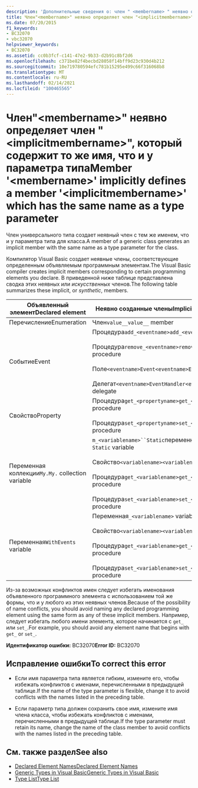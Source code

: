 ```yaml
---
description: 'Дополнительные сведения о: член " <membername> " неявно определяет член "", <implicitmembername> имя которого совпадает с именем параметра типа'
title: Член"<membername>" неявно определяет член "<implicitmembername>", который содержит то же имя, что и у параметра типа
ms.date: 07/20/2015
f1_keywords:
- BC32070
- vbc32070
helpviewer_keywords:
- BC32070
ms.assetid: cc0b3fcf-c141-47e2-9b33-d2b91c8bf2d6
ms.openlocfilehash: c371be82f4becbd28058f14bff9d23c930d4b212
ms.sourcegitcommit: 10e719780594efc781b15295e499c66f316068b8
ms.translationtype: MT
ms.contentlocale: ru-RU
ms.lasthandoff: 02/14/2021
ms.locfileid: "100465565"
---
```

# <a name="member-membername-implicitly-defines-a-member-implicitmembername-which-has-the-same-name-as-a-type-parameter"></a><span data-ttu-id="7103a-103">Член"\<membername>" неявно определяет член "\<implicitmembername>", который содержит то же имя, что и у параметра типа</span><span class="sxs-lookup"><span data-stu-id="7103a-103">Member '\<membername>' implicitly defines a member '\<implicitmembername>' which has the same name as a type parameter</span></span>

<span data-ttu-id="7103a-104">Член универсального типа создает неявный член с тем же именем, что и у параметра типа для класса.</span><span class="sxs-lookup"><span data-stu-id="7103a-104">A member of a generic class generates an implicit member with the same name as a type parameter for the class.</span></span>  
  
 <span data-ttu-id="7103a-105">Компилятор Visual Basic создает неявные члены, соответствующие определенным объявляемым программным элементам.</span><span class="sxs-lookup"><span data-stu-id="7103a-105">The Visual Basic compiler creates implicit members corresponding to certain programming elements you declare.</span></span> <span data-ttu-id="7103a-106">В приведенной ниже таблице представлена сводка этих неявных или *искусственных* членов.</span><span class="sxs-lookup"><span data-stu-id="7103a-106">The following table summarizes these implicit, or *synthetic*, members.</span></span>  
  
|<span data-ttu-id="7103a-107">Объявленный элемент</span><span class="sxs-lookup"><span data-stu-id="7103a-107">Declared element</span></span>|<span data-ttu-id="7103a-108">Неявно созданные члены</span><span class="sxs-lookup"><span data-stu-id="7103a-108">Implicitly created members</span></span>|  
|----------------------|--------------------------------|  
|<span data-ttu-id="7103a-109">Перечисление</span><span class="sxs-lookup"><span data-stu-id="7103a-109">Enumeration</span></span>|<span data-ttu-id="7103a-110">Член`value__`</span><span class="sxs-lookup"><span data-stu-id="7103a-110">`value__` member</span></span>|  
|<span data-ttu-id="7103a-111">Событие</span><span class="sxs-lookup"><span data-stu-id="7103a-111">Event</span></span>|<span data-ttu-id="7103a-112">Процедура`add_<eventname>`</span><span class="sxs-lookup"><span data-stu-id="7103a-112">`add_<eventname>` procedure</span></span><br /><br /> <span data-ttu-id="7103a-113">Процедура`remove_<eventname>`</span><span class="sxs-lookup"><span data-stu-id="7103a-113">`remove_<eventname>` procedure</span></span><br /><br /> <span data-ttu-id="7103a-114">Поле`<eventname>Event`</span><span class="sxs-lookup"><span data-stu-id="7103a-114">`<eventname>Event` field</span></span><br /><br /> <span data-ttu-id="7103a-115">Делегат`<eventname>EventHandler`</span><span class="sxs-lookup"><span data-stu-id="7103a-115">`<eventname>EventHandler` delegate</span></span>|  
|<span data-ttu-id="7103a-116">Свойство</span><span class="sxs-lookup"><span data-stu-id="7103a-116">Property</span></span>|<span data-ttu-id="7103a-117">Процедура`get_<propertyname>`</span><span class="sxs-lookup"><span data-stu-id="7103a-117">`get_<propertyname>` procedure</span></span><br /><br /> <span data-ttu-id="7103a-118">Процедура`set_<propertyname>`</span><span class="sxs-lookup"><span data-stu-id="7103a-118">`set_<propertyname>` procedure</span></span>|  
|<span data-ttu-id="7103a-119">Переменная коллекции`My.`</span><span class="sxs-lookup"><span data-stu-id="7103a-119">`My.` collection variable</span></span>|<span data-ttu-id="7103a-120">`m_<variablename>``Static`переменная</span><span class="sxs-lookup"><span data-stu-id="7103a-120">`m_<variablename>` `Static` variable</span></span><br /><br /> <span data-ttu-id="7103a-121">Свойство`<variablename>`</span><span class="sxs-lookup"><span data-stu-id="7103a-121">`<variablename>` property</span></span><br /><br /> <span data-ttu-id="7103a-122">Процедура`get_<variablename>`</span><span class="sxs-lookup"><span data-stu-id="7103a-122">`get_<variablename>` procedure</span></span><br /><br /> <span data-ttu-id="7103a-123">Процедура`set_<variablename>`</span><span class="sxs-lookup"><span data-stu-id="7103a-123">`set_<variablename>` procedure</span></span>|  
|<span data-ttu-id="7103a-124">Переменная</span><span class="sxs-lookup"><span data-stu-id="7103a-124">`WithEvents` variable</span></span>|<span data-ttu-id="7103a-125">Переменная</span><span class="sxs-lookup"><span data-stu-id="7103a-125">`_<variablename>` variable</span></span><br /><br /> <span data-ttu-id="7103a-126">Свойство`<variablename>`</span><span class="sxs-lookup"><span data-stu-id="7103a-126">`<variablename>` property</span></span><br /><br /> <span data-ttu-id="7103a-127">Процедура`get_<variablename>`</span><span class="sxs-lookup"><span data-stu-id="7103a-127">`get_<variablename>` procedure</span></span><br /><br /> <span data-ttu-id="7103a-128">Процедура`set_<variablename>`</span><span class="sxs-lookup"><span data-stu-id="7103a-128">`set_<variablename>` procedure</span></span>|  
  
 <span data-ttu-id="7103a-129">Из-за возможных конфликтов имен следует избегать именования объявленного программного элемента с использованием той же формы, что и у любого из этих неявных членов.</span><span class="sxs-lookup"><span data-stu-id="7103a-129">Because of the possibility of name conflicts, you should avoid naming any declared programming element using the same form as any of these implicit members.</span></span> <span data-ttu-id="7103a-130">Например, следует избегать любого имени элемента, которое начинается с `get_` или `set_`.</span><span class="sxs-lookup"><span data-stu-id="7103a-130">For example, you should avoid any element name that begins with `get_` or `set_`.</span></span>  
  
 <span data-ttu-id="7103a-131">**Идентификатор ошибки:** BC32070</span><span class="sxs-lookup"><span data-stu-id="7103a-131">**Error ID:** BC32070</span></span>  
  
## <a name="to-correct-this-error"></a><span data-ttu-id="7103a-132">Исправление ошибки</span><span class="sxs-lookup"><span data-stu-id="7103a-132">To correct this error</span></span>  
  
- <span data-ttu-id="7103a-133">Если имя параметра типа является гибким, измените его, чтобы избежать конфликтов с именами, перечисленными в предыдущей таблице.</span><span class="sxs-lookup"><span data-stu-id="7103a-133">If the name of the type parameter is flexible, change it to avoid conflicts with the names listed in the preceding table.</span></span>  
  
- <span data-ttu-id="7103a-134">Если параметр типа должен сохранить свое имя, измените имя члена класса, чтобы избежать конфликтов с именами, перечисленными в предыдущей таблице.</span><span class="sxs-lookup"><span data-stu-id="7103a-134">If the type parameter must retain its name, change the name of the class member to avoid conflicts with the names listed in the preceding table.</span></span>  
  
## <a name="see-also"></a><span data-ttu-id="7103a-135">См. также раздел</span><span class="sxs-lookup"><span data-stu-id="7103a-135">See also</span></span>

- [<span data-ttu-id="7103a-136">Declared Element Names</span><span class="sxs-lookup"><span data-stu-id="7103a-136">Declared Element Names</span></span>](../programming-guide/language-features/declared-elements/declared-element-names.md)
- [<span data-ttu-id="7103a-137">Generic Types in Visual Basic</span><span class="sxs-lookup"><span data-stu-id="7103a-137">Generic Types in Visual Basic</span></span>](../programming-guide/language-features/data-types/generic-types.md)
- [<span data-ttu-id="7103a-138">Type List</span><span class="sxs-lookup"><span data-stu-id="7103a-138">Type List</span></span>](../language-reference/statements/type-list.md)
